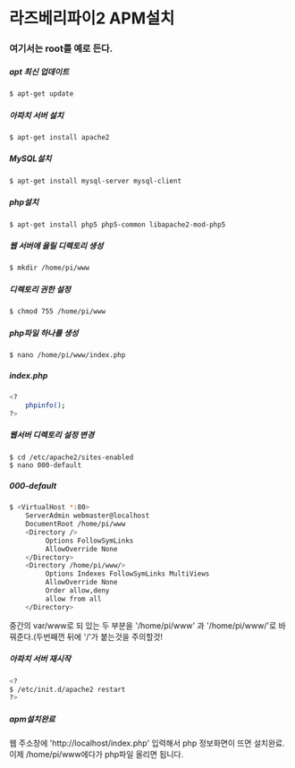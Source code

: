 # 라즈베리파이2 APM설치
### 여기서는 root를 예로 든다.

##### apt 최신 업데이트
```sh
$ apt-get update
```
##### 아파치 서버 설치
```sh
$ apt-get install apache2
```
##### MySQL설치
```sh
$ apt-get install mysql-server mysql-client
```
##### php설치
```sh
$ apt-get install php5 php5-common libapache2-mod-php5
```
##### 웹 서버에 올릴 디렉토리 생성
```sh
$ mkdir /home/pi/www
```
##### 디렉토리 권한 설정
```sh
$ chmod 755 /home/pi/www
```
##### php파일 하나를 생성
```sh
$ nano /home/pi/www/index.php
```
##### index.php
```sh
<? 
    phpinfo(); 
?>
```

##### 웹서버 디렉토리 설정 변경
```sh
$ cd /etc/apache2/sites-enabled
$ nano 000-default
```
##### 000-default
```sh
$ <VirtualHost *:80>
    ServerAdmin webmaster@localhost
    DocumentRoot /home/pi/www
    <Directory />
         Options FollowSymLinks
         AllowOverride None
    </Directory>
    <Directory /home/pi/www/>
         Options Indexes FollowSymLinks MultiViews
         AllowOverride None
         Order allow,deny
         allow from all
    </Directory>
```
중간의 var/www로 되 있는 두 부분을 '/home/pi/www' 과 '/home/pi/www/'로 바꿔준다.(두번째껀 뒤에 '/'가 붙는것을 주의할것!
##### 아파치 서버 재시작
```sh
<? 
$ /etc/init.d/apache2 restart 
?>
```
##### apm설치완료
웹 주소창에 'http://localhost/index.php'
입력해서 php 정보화면이 뜨면 설치완료.
이제 /home/pi/www에다가 php파일 올리면 됩니다.
